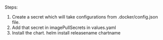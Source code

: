 Steps:
1. Create a secret which will take configurations from .docker/config.json file.
2. Add that secret in imagePullSecrets in values.yaml
3. Install the chart.
helm install releasename chartname

